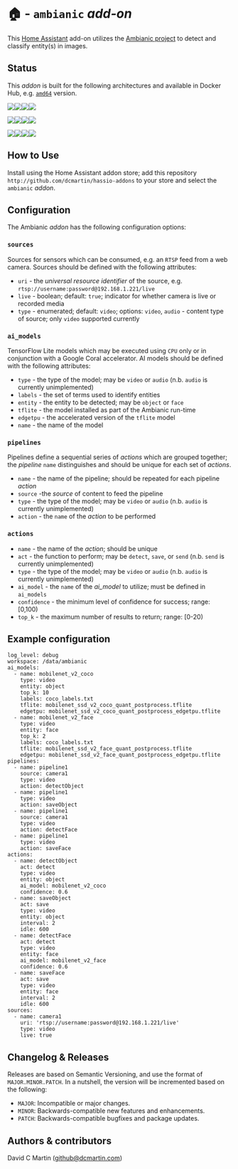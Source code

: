 # &#127968; - `ambianic` _add-on_

This [Home Assistant](http://home-assistant.io) add-on utilizes the [Ambianic project](https://ambianic.ai/) to detect and classify entity(s) in images.  

## Status
This _addon_ is built for the following architectures and available in Docker Hub, e.g. [`amd64`](https://hub.docker.com/repository/docker/dcmartin/amd64-addon-ambianic) version.

![](https://img.shields.io/badge/amd64-yes-green.svg)[![](https://images.microbadger.com/badges/image/dcmartin/amd64-addon-ambianic.svg)](https://microbadger.com/images/dcmartin/amd64-addon-ambianic)[![](https://images.microbadger.com/badges/version/dcmartin/amd64-addon-ambianic.svg)](https://microbadger.com/images/dcmartin/amd64-addon-ambianic)[![](https://img.shields.io/docker/pulls/dcmartin/amd64-addon-ambianic.svg)](https://hub.docker.com/r/dcmartin/amd64-addon-ambianic)

![](https://img.shields.io/badge/aarch64-yes-green.svg)[![](https://images.microbadger.com/badges/image/dcmartin/aarch64-addon-ambianic.svg)](https://microbadger.com/images/dcmartin/aarch64-addon-ambianic)[![](https://images.microbadger.com/badges/version/dcmartin/aarch64-addon-ambianic.svg)](https://microbadger.com/images/dcmartin/aarch64-addon-ambianic)[![](https://img.shields.io/docker/pulls/dcmartin/aarch64-addon-ambianic.svg)](https://hub.docker.com/r/dcmartin/aarch64-addon-ambianic)

![](https://img.shields.io/badge/armv7-yes-green.svg)[![](https://images.microbadger.com/badges/image/dcmartin/armv7-addon-ambianic.svg)](https://microbadger.com/images/dcmartin/armv7-addon-ambianic)[![](https://images.microbadger.com/badges/version/dcmartin/armv7-addon-ambianic.svg)](https://microbadger.com/images/dcmartin/armv7-addon-ambianic)[![](https://img.shields.io/docker/pulls/dcmartin/armv7-addon-ambianic.svg)](https://hub.docker.com/r/dcmartin/armv7-addon-ambianic)

## How to Use
Install using the Home Assistant addon store; add this repository `http://github.com/dcmartin/hassio-addons` to your store and select the `ambianic` _addon_.

## Configuration
The Ambianic _addon_ has the following configuration options:

### `sources`
Sources for sensors which can be consumed, e.g. an `RTSP` feed from a web camera.  Sources should be defined with the following attributes:

+ `uri` - the _universal resource identifier_ of the source, e.g. `rtsp://username:password@192.168.1.221/live`
+ `live` - boolean; default: `true`; indicator for whether camera is live or recorded media
+ `type` - enumerated; default: `video`; options: `video`, `audio` - content type of source; only `video` supported currently

### `ai_models`
TensorFlow Lite models which may be executed using `CPU` only or in conjunction with a Google Coral accelerator.  AI models should be defined with the following attributes:

+ `type` - the type of the model; may be `video` or `audio` (n.b. `audio` is currently unimplemented)
+ `labels` - the set of terms used to identify entities
+ `entity` - the entity to be detected; may be `object` or `face`
+ `tflite` - the model installed as part of the Ambianic run-time
+ `edgetpu` - the accelerated version of the `tflite` model
+ `name` - the name of the model

### `pipelines`
Pipelines define a sequential series of _actions_ which are grouped together; the _pipeline_ `name` distinguishes and should be unique for each set of _actions_.

+ `name` - the name of the pipeline; should be repeated for each pipeline _action_
+ `source` -the _source_ of content to feed the pipeline
+ `type` - the type of the model; may be `video` or `audio` (n.b. `audio` is currently unimplemented)
+ `action` - the `name` of the _action_ to be performed

### `actions`

+ `name` - the name of the _action_; should be unique
+ `act` - the function to perform; may be `detect`, `save`, or `send` (n.b. `send` is currently unimplemented)
+ `type` - the type of the model; may be `video` or `audio` (n.b. `audio` is currently unimplemented)
+ `ai_model` - the `name` of the _ai_model_ to utilize; must be defined in `ai_models`
+ `confidence` - the minimum level of confidence for success; range: [0,100)
+ `top_k` - the maximum number of results to return; range: [0-20)

## Example configuration

```
log_level: debug
workspace: /data/ambianic
ai_models:
  - name: mobilenet_v2_coco
    type: video
    entity: object
    top_k: 10
    labels: coco_labels.txt
    tflite: mobilenet_ssd_v2_coco_quant_postprocess.tflite
    edgetpu: mobilenet_ssd_v2_coco_quant_postprocess_edgetpu.tflite
  - name: mobilenet_v2_face
    type: video
    entity: face
    top_k: 2
    labels: coco_labels.txt
    tflite: mobilenet_ssd_v2_face_quant_postprocess.tflite
    edgetpu: mobilenet_ssd_v2_face_quant_postprocess_edgetpu.tflite
pipelines:
  - name: pipeline1
    source: camera1
    type: video
    action: detectObject
  - name: pipeline1
    type: video
    action: saveObject
  - name: pipeline1
    source: camera1
    type: video
    action: detectFace
  - name: pipeline1
    type: video
    action: saveFace
actions:
  - name: detectObject
    act: detect
    type: video
    entity: object
    ai_model: mobilenet_v2_coco
    confidence: 0.6
  - name: saveObject
    act: save
    type: video
    entity: object
    interval: 2
    idle: 600
  - name: detectFace
    act: detect
    type: video
    entity: face
    ai_model: mobilenet_v2_face
    confidence: 0.6
  - name: saveFace
    act: save
    type: video
    entity: face
    interval: 2
    idle: 600
sources:
  - name: camera1
    uri: 'rtsp://username:password@192.168.1.221/live'
    type: video
    live: true
```

## Changelog & Releases
Releases are based on Semantic Versioning, and use the format
of ``MAJOR.MINOR.PATCH``. In a nutshell, the version will be incremented
based on the following:

- ``MAJOR``: Incompatible or major changes.
- ``MINOR``: Backwards-compatible new features and enhancements.
- ``PATCH``: Backwards-compatible bugfixes and package updates.

## Authors & contributors
David C Martin (github@dcmartin.com)

[commits]: https://github.com/dcmartin/hassio-addons/ambianic/commits/master
[contributors]: https://github.com/dcmartin/hassio-addons/ambianic/graphs/contributors
[dcmartin]: https://github.com/dcmartin
[issue]: https://github.com/dcmartin/hassio-addons/ambianic/issues
[keepchangelog]: http://keepachangelog.com/en/1.0.0/
[releases]: https://github.com/dcmartin/hassio-addons/ambianic/releases
[repository]: https://github.com/dcmartin/hassio-addons

<img width="1" src="http://clustrmaps.com/map_v2.png?cl=ffffff&w=a&t=n&d=nHYT4NR2G2QC7Y7yBZRLYccEBA0WFVBI5AgkTmURk9c"/>
